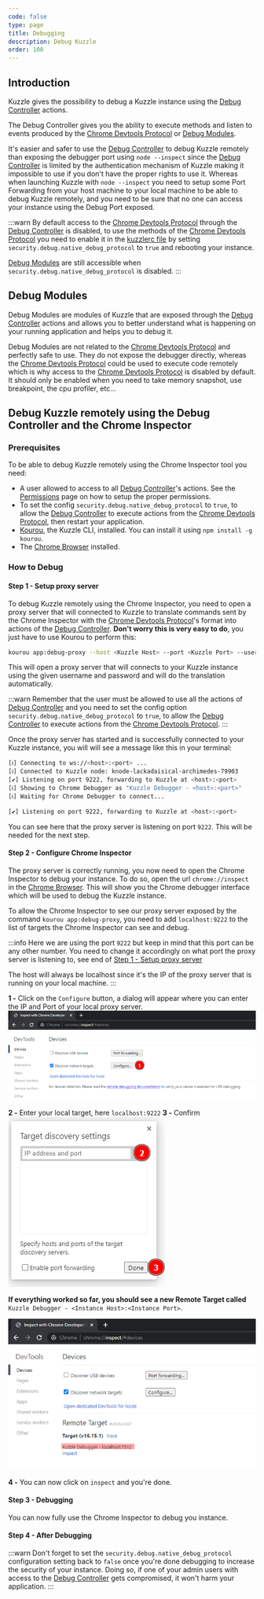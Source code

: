 ```yaml
---
code: false
type: page
title: Debugging
description: Debug Kuzzle
order: 100
---
```


## Introduction

Kuzzle gives the possibility to debug a Kuzzle instance using the [Debug Controller](/core/2/api/controllers/debug) actions.

The Debug Controller gives you the ability to execute methods and listen to events produced by the [Chrome Devtools Protocol](https://chromedevtools.github.io/devtools-protocol/v8) or [Debug Modules](#debug-modules).

It's easier and safer to use the [Debug Controller](/core/2/api/controllers/debug) to debug Kuzzle remotely than exposing the debugger port using `node --inspect` since the [Debug Controller](/core/2/api/controllers/debug) is limited by the authentication mechanism of Kuzzle making it impossible to use if you don't have the proper rights to use it.
Whereas when launching Kuzzle with `node --inspect` you need to setup some Port Forwarding from your host machine to your local machine to be able to debug Kuzzle remotely, and you need to be sure that no one can access your instance using the Debug Port exposed.

:::warn
By default access to the [Chrome Devtools Protocol](https://chromedevtools.github.io/devtools-protocol/v8) through the [Debug Controller](/core/2/api/controllers/debug) is disabled, to use the methods of the [Chrome Devtools Protocol](https://chromedevtools.github.io/devtools-protocol/v8) you need to enable it in the [kuzzlerc file](https://github.com/kuzzleio/kuzzle/blob/master/.kuzzlerc.sample)
by setting `security.debug.native_debug_protocol` to `true` and rebooting your instance.

[Debug Modules](#debug-modules) are still accessible when `security.debug.native_debug_protocol` is disabled.
:::

## Debug Modules

Debug Modules are modules of Kuzzle that are exposed through the [Debug Controller](/core/2/api/controllers/debug) actions and allows you to better understand what is happening on your running application and helps you to debug it.

Debug Modules are not related to the [Chrome Devtools Protocol](https://chromedevtools.github.io/devtools-protocol/v8) and perfectly safe to use. They do not expose the debugger directly, whereas the [Chrome Devtools Protocol](https://chromedevtools.github.io/devtools-protocol/v8) could be used to execute code remotely which is why access to the [Chrome Devtools Protocol](https://chromedevtools.github.io/devtools-protocol/v8) is disabled by default. It should only be enabled when you need to take memory snapshot, use breakpoint, the cpu profiler, etc...

## Debug Kuzzle remotely using the Debug Controller and the Chrome Inspector

### Prerequisites

To be able to debug Kuzzle remotely using the Chrome Inspector tool you need:

- A user allowed to access to all [Debug Controller](/core/2/api/controllers/debug)'s actions. See the [Permissions](/core/2/main-concepts/permissions) page on how to setup the proper permissions.
- To set the config `security.debug.native_debug_protocol` to `true`, to allow the [Debug Controller](/core/2/api/controllers/debug) to execute actions from the [Chrome Devtools Protocol](https://chromedevtools.github.io/devtools-protocol/v8), then restart your application. 
- [Kourou](https://github.com/kuzzleio/kourou), the Kuzzle CLI, installed. You can install it using `npm install -g kourou`.
- The [Chrome Browser](https://www.google.com/intl/en_en/chrome/) installed.

### How to Debug

#### Step 1 - Setup proxy server

To debug Kuzzle remotely using the Chrome Inspector, you need to open a proxy server that will connected to Kuzzle to translate commands sent by the Chrome Inspector with the [Chrome Devtools Protocol](https://chromedevtools.github.io/devtools-protocol/v8)'s format into actions of the [Debug Controller](/core/2/api/controllers/debug).
**Don't worry this is very easy to do**, you just have to use Kourou to perform this:

```bash
kourou app:debug-proxy --host <Kuzzle Host> --port <Kuzzle Port> --username <username> --password <user password>
```

This will open a proxy server that will connects to your Kuzzle instance using the given username and password and will do the translation automatically.

:::warn
Remember that the user must be allowed to use all the actions of [Debug Controller](/core/2/api/controllers/debug) and you need to set the config option `security.debug.native_debug_protocol` to `true`, to allow the [Debug Controller](/core/2/api/controllers/debug) to execute actions from the [Chrome Devtools Protocol](https://chromedevtools.github.io/devtools-protocol/v8).
:::

Once the proxy server has started and is successfully connected to your Kuzzle instance, you will will see a message like this in your terminal:
```bash
[ℹ] Connecting to ws://<host>:<port> ...
[ℹ] Connected to Kuzzle node: knode-lackadaisical-archimedes-79903
[✔] Listening on port 9222, forwarding to Kuzzle at <host>:<port>
[ℹ] Showing to Chrome Debugger as "Kuzzle Debugger - <host>:<port>"
[ℹ] Waiting for Chrome Debugger to connect...
```

```bash
[✔] Listening on port 9222, forwarding to Kuzzle at <host>:<port>
```
You can see here that the proxy server is listening on port `9222`. This will be needed for the next step.

#### Step 2 - Configure Chrome Inspector

The proxy server is correctly running, you now need to open the Chrome Inspector to debug your instance. To do so, open the url `chrome://inspect` in the [Chrome Browser](https://www.google.com/intl/en_en/chrome/).
This will show you the Chrome debugger interface which will be used to debug the Kuzzle instance.

To allow the Chrome Inspector to see our proxy server exposed by the command `kourou app:debug-proxy`,
you need to add `localhost:9222` to the list of targets the Chrome Inspector can see and debug.

:::info
Here we are using the port `9222` but keep in mind that this port can be any other number. You need to change it accordingly on what port the proxy server is listening to, see end of [Step 1 - Setup proxy server](#step-1---setup-server-proxy)

The host will always be localhost since it's the IP of the proxy server that is running on your local machine.
:::

**1 -** Click on the `Configure` button, a dialog will appear where you can enter the IP and Port of your local proxy server.
![Image Configure Chrome Inspector Step 1](./config_step_1.png)

**2 -** Enter your local target, here `localhost:9222`
**3 -** Confirm
![Image Configure Chrome Inspector Step 2](./config_step_2.png)

**If everything worked so far, you should see a new Remote Target called** `Kuzzle Debugger - <Instance Host>:<Instance Port>`.

![Image Configure Chrome Inspector Step 3](./config_step_3.png)

**4 -** You can now click on `inspect` and you're done.

#### Step 3 - Debugging

You can now fully use the Chrome Inspector to debug you instance.

#### Step 4 - After Debugging

:::warn
Don't forget to set the `security.debug.native_debug_protocol` configuration setting back to `false` once you're done debugging to increase the security of your instance. Doing so, if one of your admin users with access to the [Debug Controller](/core/2/api/controllers/debug) gets compromised, it won't harm your application.
:::